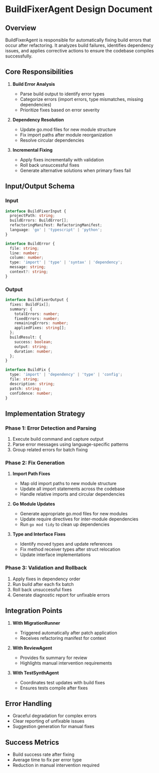 # BuildFixerAgent Design Document

## Overview

BuildFixerAgent is responsible for automatically fixing build errors that occur after refactoring. It analyzes build failures, identifies dependency issues, and applies corrective actions to ensure the codebase compiles successfully.

## Core Responsibilities

1. **Build Error Analysis**
   - Parse build output to identify error types
   - Categorize errors (import errors, type mismatches, missing dependencies)
   - Prioritize fixes based on error severity

2. **Dependency Resolution**
   - Update go.mod files for new module structure
   - Fix import paths after module reorganization
   - Resolve circular dependencies

3. **Incremental Fixing**
   - Apply fixes incrementally with validation
   - Roll back unsuccessful fixes
   - Generate alternative solutions when primary fixes fail

## Input/Output Schema

### Input
```typescript
interface BuildFixerInput {
  projectPath: string;
  buildErrors: BuildError[];
  refactoringManifest: RefactoringManifest;
  language: 'go' | 'typescript' | 'python';
}

interface BuildError {
  file: string;
  line: number;
  column: number;
  type: 'import' | 'type' | 'syntax' | 'dependency';
  message: string;
  context?: string;
}
```

### Output
```typescript
interface BuildFixerOutput {
  fixes: BuildFix[];
  summary: {
    totalErrors: number;
    fixedErrors: number;
    remainingErrors: number;
    appliedFixes: string[];
  };
  buildResult: {
    success: boolean;
    output: string;
    duration: number;
  };
}

interface BuildFix {
  type: 'import' | 'dependency' | 'type' | 'config';
  file: string;
  description: string;
  patch: string;
  confidence: number;
}
```

## Implementation Strategy

### Phase 1: Error Detection and Parsing
1. Execute build command and capture output
2. Parse error messages using language-specific patterns
3. Group related errors for batch fixing

### Phase 2: Fix Generation
1. **Import Path Fixes**
   - Map old import paths to new module structure
   - Update all import statements across the codebase
   - Handle relative imports and circular dependencies

2. **Go Module Updates**
   - Generate appropriate go.mod files for new modules
   - Update require directives for inter-module dependencies
   - Run `go mod tidy` to clean up dependencies

3. **Type and Interface Fixes**
   - Identify moved types and update references
   - Fix method receiver types after struct relocation
   - Update interface implementations

### Phase 3: Validation and Rollback
1. Apply fixes in dependency order
2. Run build after each fix batch
3. Roll back unsuccessful fixes
4. Generate diagnostic report for unfixable errors

## Integration Points

1. **With MigrationRunner**
   - Triggered automatically after patch application
   - Receives refactoring manifest for context

2. **With ReviewAgent**
   - Provides fix summary for review
   - Highlights manual intervention requirements

3. **With TestSynthAgent**
   - Coordinates test updates with build fixes
   - Ensures tests compile after fixes

## Error Handling

- Graceful degradation for complex errors
- Clear reporting of unfixable issues
- Suggestion generation for manual fixes

## Success Metrics

- Build success rate after fixing
- Average time to fix per error type
- Reduction in manual intervention required